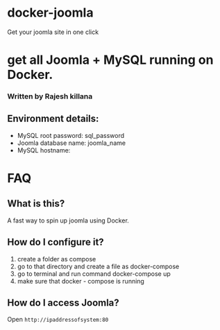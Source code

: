 # docker-joomla

Get your joomla site in one click
# get all  Joomla + MySQL running on Docker. 
### Written by Rajesh killana

## Environment details:
- MySQL root password: sql_password
- Joomla database name: joomla_name
- MySQL hostname: 

# FAQ


## What is this?
A fast way to spin up joomla using Docker.

## How do I configure it?
1. create a folder as compose
2.  go to that directory and create a file as docker-compose
3. go to terminal and run command docker-compose up
4. make sure that docker - compose is running



## How do I access Joomla?
Open `http://ipaddressofsystem:80`
